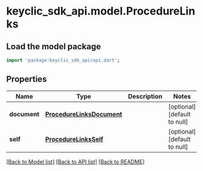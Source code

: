 # keyclic_sdk_api.model.ProcedureLinks

## Load the model package
```dart
import 'package:keyclic_sdk_api/api.dart';
```

## Properties
Name | Type | Description | Notes
------------ | ------------- | ------------- | -------------
**document** | [**ProcedureLinksDocument**](ProcedureLinksDocument.md) |  | [optional] [default to null]
**self** | [**ProcedureLinksSelf**](ProcedureLinksSelf.md) |  | [optional] [default to null]

[[Back to Model list]](../README.md#documentation-for-models) [[Back to API list]](../README.md#documentation-for-api-endpoints) [[Back to README]](../README.md)


